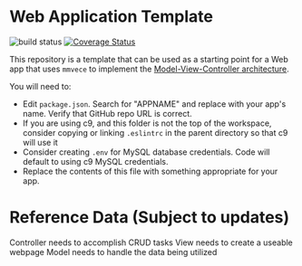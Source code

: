 # Web Application Template
![build status](https://travis-ci.org/dewv/webapp-template.svg?branch=master)
[![Coverage Status](https://coveralls.io/repos/github/dewv/webapp-template/badge.svg?branch=master)](https://coveralls.io/github/dewv/webapp-template?branch=master)

This repository is a template that can be used as a starting point for a Web app that uses `mmvece` to implement the [Model-View-Controller architecture](https://en.wikipedia.org/wiki/Model%E2%80%93view%E2%80%93controller).

You will need to:
- Edit `package.json`. Search for "APPNAME" and replace with your app's name. Verify that GitHub repo URL is correct.
- If you are using c9, and this folder is not the top of the workspace, consider copying or linking `.eslintrc` in the parent directory so that c9 will use it
- Consider creating `.env` for MySQL database credentials. Code will default to using c9 MySQL credentials.
- Replace the contents of this file with something appropriate for your app.

# Reference Data (Subject to updates)
Controller needs to accomplish CRUD tasks
View needs to create a useable webpage
Model needs to handle the data being utilized
